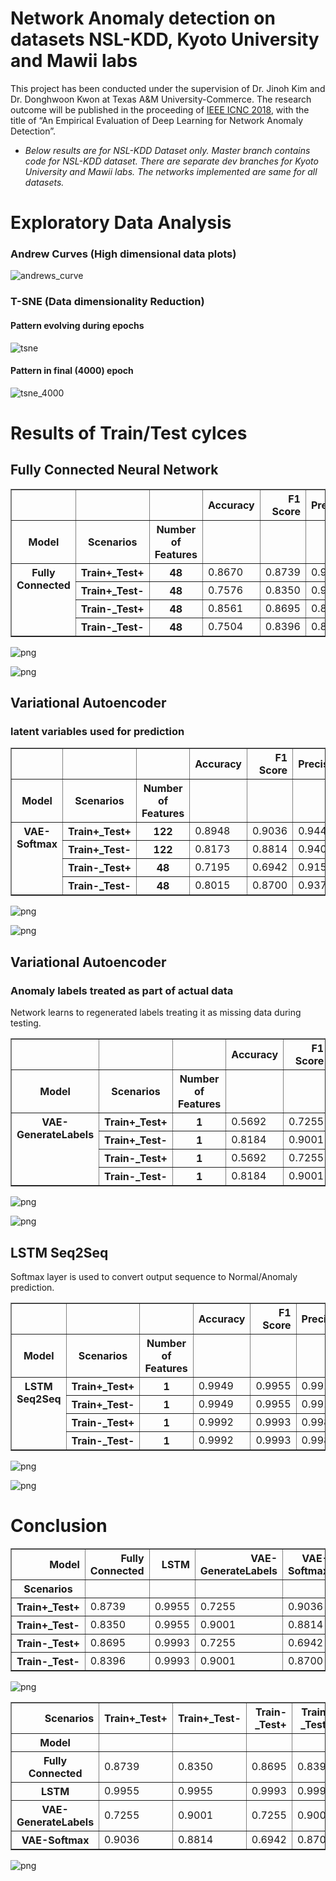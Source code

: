 # Network Anomaly detection on datasets NSL-KDD, Kyoto University and Mawii labs

This project has been conducted under the supervision of Dr. Jinoh Kim  and Dr. Donghwoon Kwon  at Texas A&M University-Commerce. The research outcome will be published in the proceeding of [IEEE ICNC 2018](http://www.conf-icnc.org/2018/), with the title of “An Empirical Evaluation of Deep Learning for Network Anomaly Detection”.

* *Below results are for NSL-KDD Dataset only. Master branch contains code for NSL-KDD dataset. There are separate dev branches for Kyoto University and Mawii labs. The networks implemented are same for all datasets.*

# Exploratory Data Analysis
### Andrew Curves (High dimensional data plots)

![andrews_curve](images/andrews_curve.png)

### T-SNE (Data dimensionality Reduction)
#### Pattern evolving during epochs
![tsne](images/tsne.png)

#### Pattern in final (4000) epoch
![tsne_4000](images/tsne_4000.png)

# Results of Train/Test cylces

## Fully Connected Neural Network

<div>
<table border="1" class="dataframe">
  <thead>
    <tr style="text-align: right;">
      <th></th>
      <th></th>
      <th></th>
      <th>Accuracy</th>
      <th>F1 Score</th>
      <th>Precision</th>
      <th>Recall</th>
    </tr>
    <tr>
      <th>Model</th>
      <th>Scenarios</th>
      <th>Number of Features</th>
      <th></th>
      <th></th>
      <th></th>
      <th></th>
    </tr>
  </thead>
  <tbody>
    <tr>
      <th rowspan="4" valign="top">Fully Connected</th>
      <th>Train+_Test+</th>
      <th>48</th>
      <td>0.8670</td>
      <td>0.8739</td>
      <td>0.9490</td>
      <td>0.8098</td>
    </tr>
    <tr>
      <th>Train+_Test-</th>
      <th>48</th>
      <td>0.7576</td>
      <td>0.8350</td>
      <td>0.9424</td>
      <td>0.7495</td>
    </tr>
    <tr>
      <th>Train-_Test+</th>
      <th>48</th>
      <td>0.8561</td>
      <td>0.8695</td>
      <td>0.8988</td>
      <td>0.8420</td>
    </tr>
    <tr>
      <th>Train-_Test-</th>
      <th>48</th>
      <td>0.7504</td>
      <td>0.8396</td>
      <td>0.8856</td>
      <td>0.7981</td>
    </tr>
  </tbody>
</table>
</div>



![png](images/output_4_4.png)



![png](images/output_4_5.png)

## Variational Autoencoder
### latent variables used for prediction
<div>
<table border="1" class="dataframe">
  <thead>
    <tr style="text-align: right;">
      <th></th>
      <th></th>
      <th></th>
      <th>Accuracy</th>
      <th>F1 Score</th>
      <th>Precision</th>
      <th>Recall</th>
    </tr>
    <tr>
      <th>Model</th>
      <th>Scenarios</th>
      <th>Number of Features</th>
      <th></th>
      <th></th>
      <th></th>
      <th></th>
    </tr>
  </thead>
  <tbody>
    <tr>
      <th rowspan="4" valign="top">VAE-Softmax</th>
      <th>Train+_Test+</th>
      <th>122</th>
      <td>0.8948</td>
      <td>0.9036</td>
      <td>0.9441</td>
      <td>0.8665</td>
    </tr>
    <tr>
      <th>Train+_Test-</th>
      <th>122</th>
      <td>0.8173</td>
      <td>0.8814</td>
      <td>0.9402</td>
      <td>0.8296</td>
    </tr>
    <tr>
      <th>Train-_Test+</th>
      <th>48</th>
      <td>0.7195</td>
      <td>0.6942</td>
      <td>0.9151</td>
      <td>0.5592</td>
    </tr>
    <tr>
      <th>Train-_Test-</th>
      <th>48</th>
      <td>0.8015</td>
      <td>0.8700</td>
      <td>0.9373</td>
      <td>0.8118</td>
    </tr>
  </tbody>
</table>
</div>



![png](images/output_6_4.png)



![png](images/output_6_5.png)

## Variational Autoencoder
### Anomaly labels treated as part of actual data 
Network learns to regenerated labels treating it as missing data during testing.

<div>
<table border="1" class="dataframe">
  <thead>
    <tr style="text-align: right;">
      <th></th>
      <th></th>
      <th></th>
      <th>Accuracy</th>
      <th>F1 Score</th>
      <th>Precision</th>
      <th>Recall</th>
    </tr>
    <tr>
      <th>Model</th>
      <th>Scenarios</th>
      <th>Number of Features</th>
      <th></th>
      <th></th>
      <th></th>
      <th></th>
    </tr>
  </thead>
  <tbody>
    <tr>
      <th rowspan="4" valign="top">VAE-GenerateLabels</th>
      <th>Train+_Test+</th>
      <th>1</th>
      <td>0.5692</td>
      <td>0.7255</td>
      <td>0.5692</td>
      <td>1.0</td>
    </tr>
    <tr>
      <th>Train+_Test-</th>
      <th>1</th>
      <td>0.8184</td>
      <td>0.9001</td>
      <td>0.8184</td>
      <td>1.0</td>
    </tr>
    <tr>
      <th>Train-_Test+</th>
      <th>1</th>
      <td>0.5692</td>
      <td>0.7255</td>
      <td>0.5692</td>
      <td>1.0</td>
    </tr>
    <tr>
      <th>Train-_Test-</th>
      <th>1</th>
      <td>0.8184</td>
      <td>0.9001</td>
      <td>0.8184</td>
      <td>1.0</td>
    </tr>
  </tbody>
</table>
</div>



![png](images/output_8_4.png)



![png](images/output_8_5.png)

## LSTM Seq2Seq
Softmax layer is used to convert output sequence to Normal/Anomaly prediction.

<div>
<table border="1" class="dataframe">
  <thead>
    <tr style="text-align: right;">
      <th></th>
      <th></th>
      <th></th>
      <th>Accuracy</th>
      <th>F1 Score</th>
      <th>Precision</th>
      <th>Recall</th>
    </tr>
    <tr>
      <th>Model</th>
      <th>Scenarios</th>
      <th>Number of Features</th>
      <th></th>
      <th></th>
      <th></th>
      <th></th>
    </tr>
  </thead>
  <tbody>
    <tr>
      <th rowspan="4" valign="top">LSTM Seq2Seq</th>
      <th>Train+_Test+</th>
      <th>1</th>
      <td>0.9949</td>
      <td>0.9955</td>
      <td>0.9915</td>
      <td>0.9995</td>
    </tr>
    <tr>
      <th>Train+_Test-</th>
      <th>1</th>
      <td>0.9949</td>
      <td>0.9955</td>
      <td>0.9915</td>
      <td>0.9995</td>
    </tr>
    <tr>
      <th>Train-_Test+</th>
      <th>1</th>
      <td>0.9992</td>
      <td>0.9993</td>
      <td>0.9985</td>
      <td>1.0000</td>
    </tr>
    <tr>
      <th>Train-_Test-</th>
      <th>1</th>
      <td>0.9992</td>
      <td>0.9993</td>
      <td>0.9985</td>
      <td>1.0000</td>
    </tr>
  </tbody>
</table>
</div>



![png](images/output_10_4.png)



![png](images/output_10_5.png)

# Conclusion

<div>
<table border="1" class="dataframe">
  <thead>
    <tr style="text-align: right;">
      <th>Model</th>
      <th>Fully Connected</th>
      <th>LSTM</th>
      <th>VAE-GenerateLabels</th>
      <th>VAE-Softmax</th>
    </tr>
    <tr>
      <th>Scenarios</th>
      <th></th>
      <th></th>
      <th></th>
      <th></th>
    </tr>
  </thead>
  <tbody>
    <tr>
      <th>Train+_Test+</th>
      <td>0.8739</td>
      <td>0.9955</td>
      <td>0.7255</td>
      <td>0.9036</td>
    </tr>
    <tr>
      <th>Train+_Test-</th>
      <td>0.8350</td>
      <td>0.9955</td>
      <td>0.9001</td>
      <td>0.8814</td>
    </tr>
    <tr>
      <th>Train-_Test+</th>
      <td>0.8695</td>
      <td>0.9993</td>
      <td>0.7255</td>
      <td>0.6942</td>
    </tr>
    <tr>
      <th>Train-_Test-</th>
      <td>0.8396</td>
      <td>0.9993</td>
      <td>0.9001</td>
      <td>0.8700</td>
    </tr>
  </tbody>
</table>
</div>


![png](images/output_13_1.png)


<div>

<table border="1" class="dataframe">
  <thead>
    <tr style="text-align: right;">
      <th>Scenarios</th>
      <th>Train+_Test+</th>
      <th>Train+_Test-</th>
      <th>Train-_Test+</th>
      <th>Train-_Test-</th>
    </tr>
    <tr>
      <th>Model</th>
      <th></th>
      <th></th>
      <th></th>
      <th></th>
    </tr>
  </thead>
  <tbody>
    <tr>
      <th>Fully Connected</th>
      <td>0.8739</td>
      <td>0.8350</td>
      <td>0.8695</td>
      <td>0.8396</td>
    </tr>
    <tr>
      <th>LSTM</th>
      <td>0.9955</td>
      <td>0.9955</td>
      <td>0.9993</td>
      <td>0.9993</td>
    </tr>
    <tr>
      <th>VAE-GenerateLabels</th>
      <td>0.7255</td>
      <td>0.9001</td>
      <td>0.7255</td>
      <td>0.9001</td>
    </tr>
    <tr>
      <th>VAE-Softmax</th>
      <td>0.9036</td>
      <td>0.8814</td>
      <td>0.6942</td>
      <td>0.8700</td>
    </tr>
  </tbody>
</table>
</div>


![png](images/output_15_1.png)

